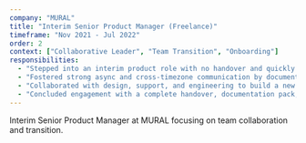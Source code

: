 ```yaml
---
company: "MURAL"
title: "Interim Senior Product Manager (Freelance)"
timeframe: "Nov 2021 - Jul 2022"
order: 2
context: ["Collaborative Leader", "Team Transition", "Onboarding"]
responsibilities:
  - "Stepped into an interim product role with no handover and quickly oriented within the team, establishing context and delivering outcomes from week one."
  - "Fostered strong async and cross-timezone communication by documenting assumptions, product flows, and requirements to reduce reliance on meetings and ensure clarity."
  - "Collaborated with design, support, and engineering to build a new help and onboarding feature addressing user friction—pairing domain knowledge with stakeholder input."
  - "Concluded engagement with a complete handover, documentation pack, and walkthrough sessions to enable a seamless transition to the incoming product manager."
---
```


Interim Senior Product Manager at MURAL focusing on team collaboration and transition.
